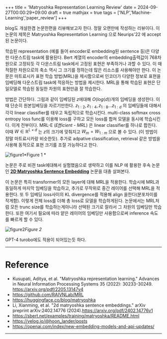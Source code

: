 +++
title = 'Matryoshka Representation Learning Review'
date = 2024-09-27T00:00:29+09:00
draft = true
mathjax = true
tags = ['NLP','Machine-Learning','paper_review']
+++

blog도 개설한겸 논문한편을 리뷰해보고자 한다. 정말 오랜만에 작성하는 리뷰이다. 이 논문의 제목은
Matryoshka Representation Learning 으로 Neurips'22 에 accept된 논문이다. 

학습된 representation (예를 들어 encoder로 embedding된 sentence 등)은 다양한 다운스트림 task에 활용된다. Bert 계열의 encoder의 embedding출력값이 768차원으로 고정되듯 각 다운스트림 task에서 고정된 표현은 부족하거나 과할 수 있다. 이 때 적절한 차원으로의 축소 역시 그 크기를 정하는데 많은 리소스를 사용해야만 한다. 이 논문은 마트료시카 표현 학습 방법(MRL)을 제시함으로써 인코더가 다양한 정보로 표현을 임베딩해 다운스트림 task에 적응하는 방법을 제시한다. MRL을 통해 학습된 표현은 단일모델로 학습된 동일한 차원의 표현만큼 잘 학습한다.

방법은 간단하다. 그림과 같이 임베딩된 $z$에대해 $O(log(d))$개의 임베딩을 생성한다. 이때 단순히 원본임베딩을 자르기만한다. $z_{1:2},z_{1:4},z_{1:8} ...
z_{1:d}$ 의 임베딩들에 대해서 각각 linear classifier를 태우고 독립적으로 학습시킨다. multi-class softmax cross entropy loss func를 이용해 loss를 구하고 모든 loss를 합쳐 모델을 동시에 학습시킨다. 이게 전부이다. MRL-E (_Efficient - MRL_) 은 linear classifier를 하나로 합친다. 이때 $W \in \mathbb{R}^{L \times d}$ 는 $z$의 크기에 맞춰지고 $W_m = W_{1:m}$ 으로 볼 수 있다. (이 방법이 정말 마트료시카랑 비슷한듯). 추가로 adpative classification, retrieval 같은 방법을 사용해 동적으로 표현 크기를 조절 가능하다고 한다.

![figure1](/img/Maytyoshka_img1.png)*Figure 1 * 


논문은 주로 비젼 task에대해서 실험했음으로 생략하고 이를 NLP 에 활용한 후속 논문인 __[2D Matryoshka Sentence Embedding](https://arxiv.org/pdf/2402.14776v1)__ 논문을 대충 살펴본다. 

이 논문은 특히 transformer의 모든 layer에 대해 MRL을 적용한다. 학습시에 MRL과 동일하게 마지막 임베딩을 학습하고, 추가로 무작위로 중간 레이어를 선택해 MRL을 적용한다. 또 두 임베딩 loss사이의 KL divergence를 적용해 align 을한다(분포차이를 작게함). 이렇게 전체 loss를 더해 총 loss로 모델을 학습하게된다. 논문에서는 MRL처럼 모든 trunc size를 학습하는게아니라 선택된 크기로 잘라서 그 차원의 임베딩만 학습한다. 또한 여기서 필요에 따라 얕은 레이어의 임베딩만 사용함으로써 inference 속도를 빠르게 할 수 있다.

![figure2](/img/Maytyoshka_img2.png)*Figure 2*






GPT-4 turobo에도 적용이 되어있는듯 하다.

--- 
# Reference
- Kusupati, Aditya, et al. "Matryoshka representation learning." Advances in Neural Information Processing Systems 35 (2022): 30233-30249. https://arxiv.org/pdf/2205.13147v4 
- https://github.com/RAIVNLab/MRL
- https://huggingface.co/blog/matryoshka
- Li, Xianming, et al. "2d matryoshka sentence embeddings." arXiv preprint arXiv:2402.14776 (2024).https://arxiv.org/pdf/2402.14776v1
- https://sbert.net/examples/training/matryoshka/README.html
- https://velog.io/@hoon_lander/posts
- https://openai.com/index/new-embedding-models-and-api-updates/
--- 